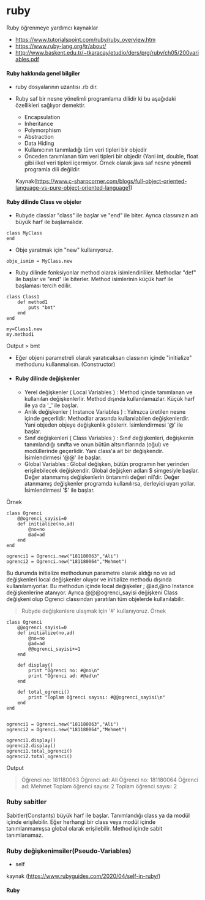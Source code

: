 # ruby

Ruby öğrenmeye yardımcı kaynaklar
- https://www.tutorialspoint.com/ruby/ruby_overview.htm
- https://www.ruby-lang.org/tr/about/
- http://www.baskent.edu.tr/~tkaracay/etudio/ders/prg/ruby/ch05/200variables.pdf

#### Ruby hakkında genel bilgiler
- ruby dosyalarının uzantısı .rb dir.
- Ruby saf bir nesne yönelimli programlama dilidir ki bu aşağıdaki özellikleri sağlıyor demektir.
  - Encapsulation
  - Inheritance
  - Polymorphism
  - Abstraction
  - Data Hiding
  - Kullanıcının tanımladığı tüm veri tipleri bir objedir
  - Önceden tanımlanan tüm veri tipleri bir objedir
  (Yani int, double, float gibi ilkel veri tipleri içermiyor. Örnek olarak java saf nesne yönemli programla dili değildir.
   
  Kaynak(https://www.c-sharpcorner.com/blogs/full-object-oriented-language-vs-pure-object-oriented-language1)

#### Ruby dilinde Class ve objeler
- Rubyde classlar "class" ile başlar ve "end" ile biter. Ayrıca classınızın adı büyük harf ile başlamalıdır.
```
class MyClass
end
```
- Obje yaratmak için "new" kullanıyoruz.
```
obje_ismim = MyClass.new 
```
- Ruby dilinde fonksiyonlar method olarak isimlendirililer. Methodlar "def" ile başlar ve "end" ile biterler. Method isimlerinin küçük harf ile başlaması tercih edilir.
```
class Class1 
    def method1
        puts "bmt"    
    end
end

my=Class1.new
my.method1
```
Output > bmt
- Eğer objeni parametreli olarak yaratıcaksan classının içinde "initialize" methodunu kullanmalısın. (Constructor) 
- #### Ruby dilinde değişkenler
  - Yerel değişkenler ( Local Variables ) : Method içinde tanımlanan ve kullanılan değişkenlerlir. Method dışında kullanılamazlar. Küçük harf ile ya da '_' ile başlar.
  - Anlık değişkenler ( Instance Variables ) : Yalnızca üretilen nesne içinde geçerlidir. Methodlar arasında kullanılabilen değişkenlerdir. Yani objeden objeye değişkenlik gösterir. İsimlendirmesi '@' ile başlar.
  - Sınıf değişkenleri ( Class Variables ) : Sınıf değişkenleri, değişkenin tanımlandığı sınıfta ve onun bütün altsınıflarında (oğul) ve modüllerinde geçerlidir. Yani class'a ait bir değişkendir. İsimlendirmesi '@@' ile başlar.
  - Global Variables : Global değişken, bütün programın her yerinden erişilebilecek değişkendir. Global değişken adları $ simgesiyle başlar. Değer atanmamış değişkenlerin
öntanımlı değeri nil’dir. Değer atanmamış değişkenler programda kullanılırsa, derleyici uyarı yollar. İsimlendirmesi '$' ile başlar.
 
Örnek
```
class Ogrenci
    @@ogrenci_sayisi=0
    def initialize(no,ad)
        @no=no
        @ad=ad
    end
end

ogrenci1 = Ogrenci.new("181180063","Ali")
ogrenci2 = Ogrenci.new("181180064","Mehmet")
```
Bu durumda initialize methodunun parametre olarak aldığı no ve ad değişkenleri local değişkenler oluyor ve initialize methodu dışında kullanılamıyorlar. Bu methodun içinde local değişkeler ; @ad,@no Instance değişkenlerine atanıyor. Ayrıca @@@ogrenci_sayisi değişkeni Class değişkeni olup Ogrenci classından yaratılan tüm objelerde kullanılabilir.

> Rubyde değişkenlere ulaşmak için '#' kullanıyoruz.
Örnek 
```
class Ogrenci
    @@ogrenci_sayisi=0
    def initialize(no,ad)
        @no=no
        @ad=ad
        @@ogrenci_sayisi+=1
    end

    def display()
        print "Öğrenci no: #@no\n"
        print "Öğrenci ad: #@ad\n" 
    end
   
    def total_ogrenci()
        print "Toplam öğrenci sayısı: #@@ogrenci_sayisi\n"
    end
end


ogrenci1 = Ogrenci.new("181180063","Ali")
ogrenci2 = Ogrenci.new("181180064","Mehmet")

ogrenci1.display()
ogrenci2.display()
ogrenci1.total_ogrenci()
ogrenci2.total_ogrenci()

```
Output
> Öğrenci no: 181180063
  Öğrenci ad: Ali
  Öğrenci no: 181180064
  Öğrenci ad: Mehmet
  Toplam öğrenci sayısı: 2
  Toplam öğrenci sayısı: 2

### Ruby sabitler
Sabitler(Constants) büyük harf ile başlar. Tanımlandığı class ya da modül içinde erişilebilir. Eğer herhangi bir class veya modül içinde tanımlanmamışsa global olarak erişilebilir. Method içinde sabit tanımlanamaz.

### Ruby değişkenimsiler(Pseudo-Variables)
- self 

kaynak (https://www.rubyguides.com/2020/04/self-in-ruby/)
#### Ruby 


